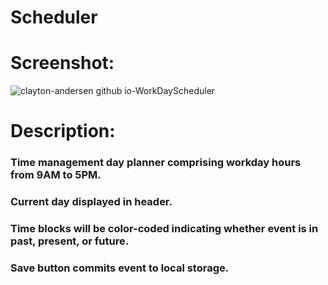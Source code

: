 # Scheduler
# Screenshot:
![clayton-andersen github io-WorkDayScheduler](https://user-images.githubusercontent.com/82545902/120909534-ccb0d880-c62a-11eb-9470-c2992d9983ec.jpeg)
# Description:
### Time management day planner comprising workday hours from 9AM to 5PM.
### Current day displayed in header.
### Time blocks will be color-coded indicating whether event is in past, present, or future.
### Save button commits event to local storage.

